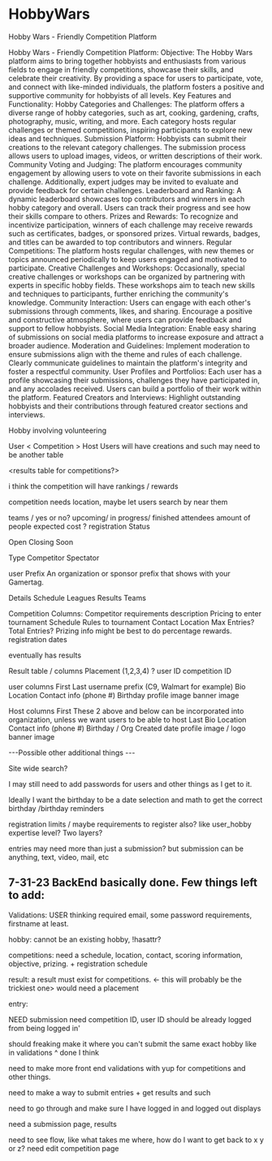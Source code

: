 # HobbyWars
Hobby Wars - Friendly Competition Platform

Hobby Wars - Friendly Competition Platform:
Objective: The Hobby Wars platform aims to bring together hobbyists and enthusiasts from various fields to engage in friendly competitions, showcase their skills, and celebrate their creativity. By providing a space for users to participate, vote, and connect with like-minded individuals, the platform fosters a positive and supportive community for hobbyists of all levels.
Key Features and Functionality:
Hobby Categories and Challenges:
The platform offers a diverse range of hobby categories, such as art, cooking, gardening, crafts, photography, music, writing, and more.
Each category hosts regular challenges or themed competitions, inspiring participants to explore new ideas and techniques.
Submission Platform:
Hobbyists can submit their creations to the relevant category challenges.
The submission process allows users to upload images, videos, or written descriptions of their work.
Community Voting and Judging:
The platform encourages community engagement by allowing users to vote on their favorite submissions in each challenge.
Additionally, expert judges may be invited to evaluate and provide feedback for certain challenges.
Leaderboard and Ranking:
A dynamic leaderboard showcases top contributors and winners in each hobby category and overall.
Users can track their progress and see how their skills compare to others.
Prizes and Rewards:
To recognize and incentivize participation, winners of each challenge may receive rewards such as certificates, badges, or sponsored prizes.
Virtual rewards, badges, and titles can be awarded to top contributors and winners.
Regular Competitions:
The platform hosts regular challenges, with new themes or topics announced periodically to keep users engaged and motivated to participate.
Creative Challenges and Workshops:
Occasionally, special creative challenges or workshops can be organized by partnering with experts in specific hobby fields.
These workshops aim to teach new skills and techniques to participants, further enriching the community's knowledge.
Community Interaction:
Users can engage with each other's submissions through comments, likes, and sharing.
Encourage a positive and constructive atmosphere, where users can provide feedback and support to fellow hobbyists.
Social Media Integration:
Enable easy sharing of submissions on social media platforms to increase exposure and attract a broader audience.
Moderation and Guidelines:
Implement moderation to ensure submissions align with the theme and rules of each challenge.
Clearly communicate guidelines to maintain the platform's integrity and foster a respectful community.
User Profiles and Portfolios:
Each user has a profile showcasing their submissions, challenges they have participated in, and any accolades received.
Users can build a portfolio of their work within the platform.
Featured Creators and Interviews:
Highlight outstanding hobbyists and their contributions through featured creator sections and interviews.


Hobby involving volunteering


User <  Competition > Host
Users will have creations and such may need to be another table 

<results table for competitions?>

i think the competition will have rankings / rewards

competition needs location, maybe let users search by near them

teams / yes or no?
upcoming/ in progress/ finished 
attendees amount of people expected
cost ? 
registration
Status


Open
Closing Soon


Type
Competitor
Spectator






user
Prefix
An organization or sponsor prefix that shows with your Gamertag.




Details
Schedule
Leagues
Results
Teams






Competition Columns:
Competitor requirements
description
Pricing to enter
tournament Schedule
Rules to tournament
Contact
Location
Max Entries? Total Entries?
Prizing info might be best to do percentage rewards.
registration dates


eventually has results


Result table / columns
Placement (1,2,3,4) ? 
user ID
competition ID


user columns
First
Last
username
prefix (C9, Walmart for example)
Bio
Location
Contact info (phone #)
Birthday
profile image
banner image


Host columns
First
These 2 above and below can be incorporated into organization, unless we want users to be able to host
Last
Bio
Location
Contact info (phone #)
Birthday / Org Created date
profile image / logo
banner image






---Possible other additional things ---

Site wide search?


I may still need to add passwords for users and other things as I get to it.

Ideally I want the birthday to be a date selection and math to get the correct birthday /birthday reminders

registration limits / maybe requirements to register also? like user_hobby expertise level? Two layers?

entries may need more than just a submission? but submission can be anything, text, video, mail, etc



7-31-23
BackEnd basically done. Few things left to add:
------------------------------------------------
Validations:
USER 
thinking required email, some password requirements, firstname at least.


hobby:
cannot be an existing hobby,
!hasattr?

competitions:
need a schedule, location, contact, scoring information, objective, prizing. + registration schedule

result:
a result must exist for competitions. <- this will probably be the trickiest one>
would need a placement


entry:

NEED submission
need competition ID, user ID should be already logged from being logged in'


should freaking make it where you can't submit the same exact hobby like in validations
^ done I think


need to make more front end validations with yup for competitions and other things.





need to make a way to submit entries + get results and such


need to go through and make sure I have logged in and logged out displays


need a submission page,
results

need to see flow, like what takes me where, how do I want to get back to x y or z?
need edit competition page